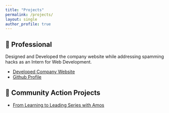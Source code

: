 ```yaml
---
title: "Projects"
permalink: /projects/
layout: single
author_profile: true
---
```


## 👔 Professional
Designed and Developed the company website while addressing spamming hacks as an Intern for Web Development.

- <i class="fas fa-external-link-alt"></i> [Developed Company Website](https://encapsulatedafrica.com/)
- <i class="fas fa-external-link-alt"></i> [Github Profile](https://amosongere.github.io/)

## 🤝 Community Action Projects

- <i class="fas fa-external-link-alt"></i> [From Learning to Leading Series with Amos](https://youtu.be/zm4iKRmADug?si=cWLo81uc9chvihRw) 
